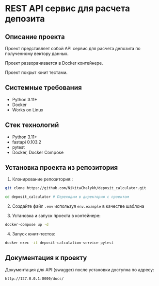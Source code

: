 REST API сервис для расчета депозита
=====

Описание проекта
----------
Проект представляет собой API сервис для расчета депозита по полученному вектору данных.

Проект разворачивается в Docker контейнере.

Проект покрыт юнит тестами.

Системные требования
----------

* Python 3.11+
* Docker
* Works on Linux

Стек технологий
----------

* Python 3.11+
* fastapi 0.103.2
* pytest
* Docker, Docker Compose

Установка проекта из репозитория
----------
1. Клонирование репозитория::
```bash 
git clone https://github.com/NikitaChalykh/deposit_calculator.git

cd deposit_calculator # Переходим в директорию с проектом
```

2. Создайте файл ```.env``` используя ```env.example``` в качестве шаблона

3. Установка и запуск проекта в контейнере:
```bash 
docker-compose up -d
```

4. Запуск юнит-тестов:
```bash 
docker exec -it deposit-calculation-service pytest
```

Документация к проекту
----------
Документация для API (swagger) после установки доступна по адресу: 

```http://127.0.0.1:8000/docs/```
